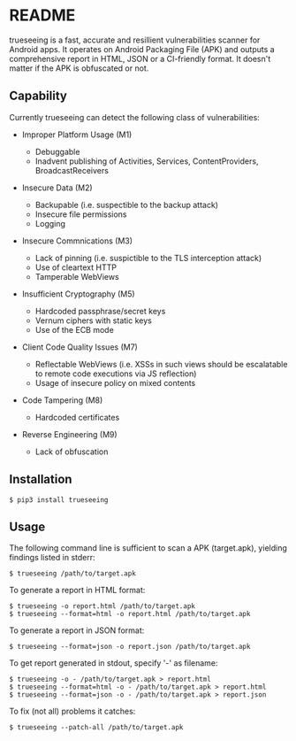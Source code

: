 # README

trueseeing is a fast, accurate and resillient vulnerabilities scanner for Android apps.  It operates on Android Packaging File (APK) and outputs a comprehensive report in HTML, JSON or a CI-friendly format.  It doesn't matter if the APK is obfuscated or not.

## Capability

Currently trueseeing can detect the following class of vulnerabilities:

  * Improper Platform Usage (M1)

	* Debuggable
	* Inadvent publishing of Activities, Services, ContentProviders, BroadcastReceivers

  * Insecure Data (M2)

	* Backupable (i.e. suspectible to the backup attack)
	* Insecure file permissions
	* Logging

  * Insecure Commnications (M3)

	* Lack of pinning (i.e. suspictible to the TLS interception attack)
	* Use of cleartext HTTP
	* Tamperable WebViews

  * Insufficient Cryptography (M5)

	* Hardcoded passphrase/secret keys
	* Vernum ciphers with static keys
	* Use of the ECB mode

  * Client Code Quality Issues (M7)

	* Reflectable WebViews (i.e. XSSs in such views should be escalatable to remote code executions via JS reflection)
	* Usage of insecure policy on mixed contents

  * Code Tampering (M8)

	* Hardcoded certificates

  * Reverse Engineering (M9)

	* Lack of obfuscation

## Installation

	$ pip3 install trueseeing

## Usage

The following command line is sufficient to scan a APK (target.apk), yielding findings listed in stderr:

	$ trueseeing /path/to/target.apk

To generate a report in HTML format:

	$ trueseeing -o report.html /path/to/target.apk
	$ trueseeing --format=html -o report.html /path/to/target.apk

To generate a report in JSON format:

	$ trueseeing --format=json -o report.json /path/to/target.apk

To get report generated in stdout, specify '-' as filename:

	$ trueseeing -o - /path/to/target.apk > report.html
	$ trueseeing --format=html -o - /path/to/target.apk > report.html
	$ trueseeing --format=json -o - /path/to/target.apk > report.json

To fix (not all) problems it catches:

	$ trueseeing --patch-all /path/to/target.apk
